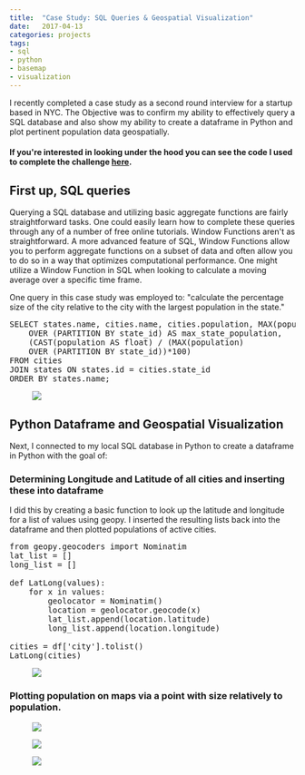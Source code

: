 ```yaml
---
title:  "Case Study: SQL Queries & Geospatial Visualization"
date:   2017-04-13
categories: projects
tags: 
- sql
- python
- basemap
- visualization
---
```

I recently completed a case study as a second round interview for a startup based in NYC.  The Objective was to confirm my ability to effectively query a SQL database and also show my ability to create a dataframe in Python and plot pertinent population data geospatially.

#### If you're interested in looking under the hood you can see the code I used to complete the challenge [here](https://github.com/ddemoray/GA-DSI-projects/blob/master/capstone/Technical%20Case%20Study%20-%20SQL%20Queries%2C%20Python%20Dataframe%20%26%20Python%20Geo-Spatial%20Visualization.ipynb).

## First up, SQL queries  

Querying a SQL database and utilizing basic aggregate functions are fairly straightforward tasks.  One could easily learn how to complete these queries through any of a number of free online tutorials. Window Functions aren't as straightforward. A more advanced feature of SQL, Window Functions allow you to perform aggregate functions on a subset of data and often allow you to do so in a way that optimizes computational performance.  One might utilize a Window Function in SQL when looking to calculate a moving average over a specific time frame.

One query in this case study was employed to: "calculate the percentage size of the city relative to the city with the largest population in the state."

<pre>
SELECT states.name, cities.name, cities.population, MAX(population)
    OVER (PARTITION BY state_id) AS max_state_population,
    (CAST(population AS float) / (MAX(population)
    OVER (PARTITION BY state_id))*100)
FROM cities
JOIN states ON states.id = cities.state_id
ORDER BY states.name;
</pre>

<figure>
    <a href="https://raw.githubusercontent.com/ddemoray/ddemoray.github.io/master/assets/images/window-function.jpg" class="image">
    <img src="https://raw.githubusercontent.com/ddemoray/ddemoray.github.io/master/assets/images/window-function.jpg">
    </a>
</figure>

## Python Dataframe and Geospatial Visualization

Next, I connected to my local SQL database in Python to create a dataframe in Python with the goal of:
### Determining Longitude and Latitude of all cities and inserting these into dataframe
I did this by creating a basic function to look up the latitude and longitude for a list of values using geopy.  I inserted the resulting lists back into the dataframe and then plotted populations of active cities.

<pre>
from geopy.geocoders import Nominatim
lat_list = []
long_list = []

def LatLong(values):
    for x in values:
        geolocator = Nominatim()
        location = geolocator.geocode(x)
        lat_list.append(location.latitude)
        long_list.append(location.longitude)
        
cities = df['city'].tolist()
LatLong(cities)
</pre>

<figure>
    <a href="https://raw.githubusercontent.com/ddemoray/ddemoray.github.io/master/assets/images/dataframe.jpg" class="image">
    <img src="https://raw.githubusercontent.com/ddemoray/ddemoray.github.io/master/assets/images/dataframe.jpg">
    </a>
</figure>

### Plotting population on maps via a point with size relatively to population.

<figure>
    <a href="https://raw.githubusercontent.com/ddemoray/ddemoray.github.io/master/assets/images/US_Metros" class="image">
    <img src="https://raw.githubusercontent.com/ddemoray/ddemoray.github.io/master/assets/images/US_Metros.jpg">
    </a>
</figure>

<figure>
    <a href="https://raw.githubusercontent.com/ddemoray/ddemoray.github.io/master/assets/images/WestCoast.jpg" class="image">
    <img src="https://raw.githubusercontent.com/ddemoray/ddemoray.github.io/master/assets/images/WestCoast.jpg">
    </a>
</figure>

<figure>
    <a href="https://raw.githubusercontent.com/ddemoray/ddemoray.github.io/master/assets/images/Northeast.jpg" class="image">
    <img src="https://raw.githubusercontent.com/ddemoray/ddemoray.github.io/master/assets/images/Northeast.jpg">
    </a>
</figure>



